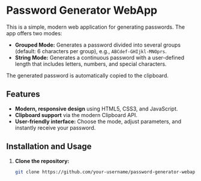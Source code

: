 # Password Generator WebApp

This is a simple, modern web application for generating passwords. The app offers two modes:

- **Grouped Mode:** Generates a password divided into several groups (default: 6 characters per group), e.g., `ABCdef-GHIjkl-MNOprs`.
- **String Mode:** Generates a continuous password with a user-defined length that includes letters, numbers, and special characters.

The generated password is automatically copied to the clipboard.

## Features

- **Modern, responsive design** using HTML5, CSS3, and JavaScript.
- **Clipboard support** via the modern Clipboard API.
- **User-friendly interface:** Choose the mode, adjust parameters, and instantly receive your password.

## Installation and Usage

1. **Clone the repository:**

   ```bash
   git clone https://github.com/your-username/password-generator-webapp.git
